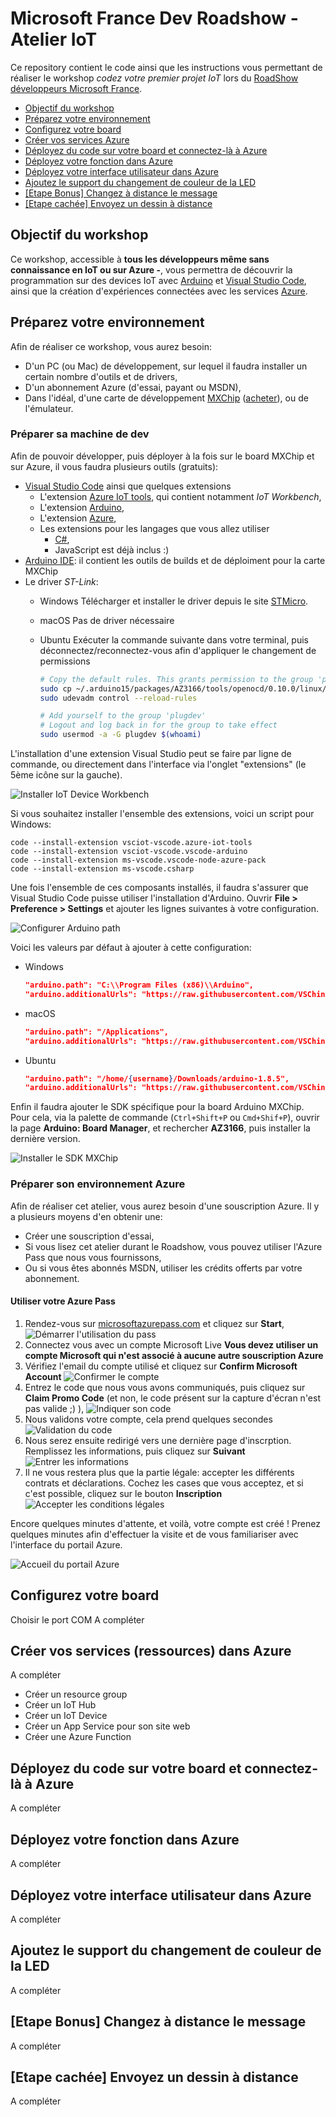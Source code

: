 # Microsoft France Dev Roadshow - Atelier IoT

Ce repository contient le code ainsi que les instructions vous permettant de 
réaliser le workshop _codez votre premier projet IoT_ lors du 
[RoadShow développeurs Microsoft France][roadshow-twitter].

- [Objectif du workshop](#objectif-du-workshop)
- [Préparez votre environnement](#objectif-du-workshop)
- [Configurez votre board](#objectif-du-workshop)
- [Créer vos services Azure](#objectif-du-workshop)
- [Déployez du code sur votre board et connectez-là à Azure](#objectif-du-workshop)
- [Déployez votre fonction dans Azure](#objectif-du-workshop)
- [Déployez votre interface utilisateur dans Azure](#objectif-du-workshop)
- [Ajoutez le support du changement de couleur de la LED](#objectif-du-workshop)
- [[Etape Bonus] Changez à distance le message](#objectif-du-workshop)
- [[Etape cachée] Envoyez un dessin à distance](#test)

## Objectif du workshop

Ce workshop, accessible à **tous les développeurs même sans connaissance en IoT ou sur Azure -**, vous permettra de 
découvrir la programmation sur des devices IoT avec [Arduino][arduino] et [Visual Studio Code][vscode-home], ainsi que 
la création d'expériences connectées avec les services [Azure][azure-home].

## Préparez votre environnement

Afin de réaliser ce workshop, vous aurez besoin: 

- D'un PC (ou Mac) de développement, sur lequel il faudra installer un certain nombre d'outils et de drivers,
- D'un abonnement Azure (d'essai, payant ou MSDN),
- Dans l'idéal, d'une carte de développement [MXChip][mxchip] ([acheter][mxchip-buy]), ou de l'émulateur.

### Préparer sa machine de dev

Afin de pouvoir développer, puis déployer à la fois sur le board MXChip et sur Azure, il vous faudra plusieurs outils
(gratuits): 

- [Visual Studio Code][vscode-home] ainsi que quelques extensions
    - L'extension [Azure IoT tools][vscode-iottoolsext], qui contient notamment _IoT Workbench_,
    - L'extension [Arduino][vscode-arduinoext],
    - L'extension [Azure][vscode-azureext],
    - Les extensions pour les langages que vous allez utiliser
        - [C#][vscode-csharpext],
        - JavaScript est déjà inclus :)
- [Arduino IDE][arduino-ide]: il contient les outils de builds et de déploiment pour la carte MXChip
- Le driver _ST-Link_: 
	* Windows
	Télécharger et installer le driver depuis le site [STMicro](http://www.st.com/en/development-tools/stsw-link009.html).

	* macOS
	Pas de driver nécessaire

	* Ubuntu
  	Exécuter la commande suivante dans votre terminal, puis déconnectez/reconnectez-vous afin d'appliquer le changement 
    de permissions

		```bash
		# Copy the default rules. This grants permission to the group 'plugdev'
		sudo cp ~/.arduino15/packages/AZ3166/tools/openocd/0.10.0/linux/contrib/60-openocd.rules /etc/udev/rules.d/
		sudo udevadm control --reload-rules
		
		# Add yourself to the group 'plugdev'
		# Logout and log back in for the group to take effect
		sudo usermod -a -G plugdev $(whoami)
		```

L'installation d'une extension Visual Studio peut se faire par ligne de commande, ou directement dans l'interface via 
l'onglet "extensions" (le 5ème icône sur la gauche).

![Installer IoT Device Workbench](docs/media/install-workbench.png)

Si vous souhaitez installer l'ensemble des extensions, voici un script pour Windows: 
```
code --install-extension vsciot-vscode.azure-iot-tools
code --install-extension vsciot-vscode.vscode-arduino
code --install-extension ms-vscode.vscode-node-azure-pack
code --install-extension ms-vscode.csharp
```

Une fois l'ensemble de ces composants installés, il faudra s'assurer que Visual Studio Code puisse utiliser l'installation
d'Arduino. Ouvrir **File > Preference > Settings** et ajouter les lignes suivantes à votre configuration.

![Configurer Arduino path](docs/media/iot-workbench-setting.png)

Voici les valeurs par défaut à ajouter à cette configuration:

* Windows

    ```JSON
    "arduino.path": "C:\\Program Files (x86)\\Arduino",
    "arduino.additionalUrls": "https://raw.githubusercontent.com/VSChina/azureiotdevkit_tools/master/package_azureboard_index.json"
    ```

* macOS

    ```JSON
    "arduino.path": "/Applications",
    "arduino.additionalUrls": "https://raw.githubusercontent.com/VSChina/azureiotdevkit_tools/master/package_azureboard_index.json"
    ```

* Ubuntu

    ```JSON
    "arduino.path": "/home/{username}/Downloads/arduino-1.8.5",
    "arduino.additionalUrls": "https://raw.githubusercontent.com/VSChina/azureiotdevkit_tools/master/package_azureboard_index.json"
	```

Enfin il faudra ajouter le SDK spécifique pour la board Arduino MXChip. Pour cela, via la palette de commande (`Ctrl+Shift+P`
 ou `Cmd+Shif+P`), ouvrir la page **Arduino: Board Manager**, et rechercher **AZ3166**, puis installer la dernière version.

![Installer le SDK MXChip](docs/media/install-sdk.png)

### Préparer son environnement Azure

Afin de réaliser cet atelier, vous aurez besoin d'une souscription Azure. Il y a plusieurs moyens d'en obtenir une: 

- Créer une souscription d'essai,
- Si vous lisez cet atelier durant le Roadshow, vous pouvez utiliser l'Azure Pass que nous vous fournissons,
- Ou si vous êtes abonnés MSDN, utiliser les crédits offerts par votre abonnement.

#### Utiliser votre Azure Pass

1. Rendez-vous sur [microsoftazurepass.com][azurepass] et cliquez sur **Start**,
![Démarrer l'utilisation du pass](docs/media/redeempass-1.jpg)
2. Connectez vous avec un compte Microsoft Live **Vous devez utiliser un compte Microsoft qui n'est associé à aucune
 autre souscription Azure**
3. Vérifiez l'email du compte utilisé et cliquez sur **Confirm Microsoft Account**
![Confirmer le compte](docs/media/redeempass-2.jpg)
4. Entrez le code que nous vous avons communiqués, puis cliquez sur **Claim Promo Code** (et non, le code présent sur la
 capture d'écran n'est pas valide ;) ),
![Indiquer son code](docs/media/redeempass-3.jpg)
5. Nous validons votre compte, cela prend quelques secondes
![Validation du code](docs/media/redeempass-4.jpg)
6. Nous serez ensuite redirigé vers une dernière page d'inscrption. Remplissez les informations, puis cliquez sur **Suivant**
![Entrer les informations](docs/media/redeempass-5.jpg)
7. Il ne vous restera plus que la partie légale: accepter les différents contrats et déclarations. Cochez les cases que 
vous acceptez, et si c'est possible, cliquez sur le bouton **Inscription**
![Accepter les conditions légales](docs/media/redeempass-6.jpg)

Encore quelques minutes d'attente, et voilà, votre compte est créé ! Prenez quelques minutes afin d'effectuer la 
visite et de vous familiariser avec l'interface du portail Azure.

![Accueil du portail Azure](docs/media/redeempass-7.jpg)

## Configurez votre board

Choisir le port COM
A compléter

## Créer vos services (ressources) dans Azure

A compléter

- Créer un resource group
- Créer un IoT Hub
- Créer un IoT Device
- Créer un App Service pour son site web
- Créer une Azure Function

## Déployez du code sur votre board et connectez-là à Azure

A compléter

## Déployez votre fonction dans Azure

A compléter

## Déployez votre interface utilisateur dans Azure

A compléter

## Ajoutez le support du changement de couleur de la LED

A compléter

## [Etape Bonus] Changez à distance le message

A compléter

## [Etape cachée] Envoyez un dessin à distance

A compléter

[roadshow-twitter]: https://twitter.com/cmaneu/status/1102847594508832768
[arduino]: https://www.arduino.cc
[vscode-home]: https://code.visualstudio.com/?wt.mc_id=devroadshowiot-github-chmaneu
[azure-home]: https://azure.microsoft.com/fr-fr/?wt.mc_id=devroadshowiot-github-chmaneu
[mxchip]: https://aka.ms/iot-devkit?wt.mc_id=devroadshowiot-github-chmaneu
[mxchip-buy]: https://aka.ms/iot-devkit-purchase?wt.mc_id=devroadshowiot-github-chmaneu
[vscode-iottoolsext]: https://marketplace.visualstudio.com/items?itemName=vsciot-vscode.azure-iot-tools
[vscode-arduinoext]: https://marketplace.visualstudio.com/items?itemName=vsciot-vscode.vscode-arduino
[vscode-azureext]: https://marketplace.visualstudio.com/items?itemName=ms-vscode.vscode-node-azure-pack
[vscode-csharpext]: https://marketplace.visualstudio.com/items?itemName=ms-vscode.csharp
[arduino-ide]: https://www.arduino.cc/en/Main/Software
[azurepass]: https://www.microsoftazurepass.com/?wt.mc_id=devroadshowiot-github-chmaneu